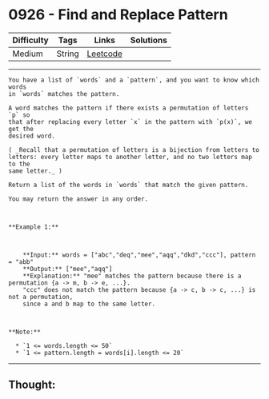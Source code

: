 # 0926 - Find and Replace Pattern

Difficulty  | Tags | Links | Solutions
----------- | ---- | ----- | -----
Medium | String | [Leetcode](https://leetcode.com/problems/find-and-replace-pattern/description/) |


-----------

```
You have a list of `words` and a `pattern`, and you want to know which words
in `words` matches the pattern.

A word matches the pattern if there exists a permutation of letters `p` so
that after replacing every letter `x` in the pattern with `p(x)`, we get the
desired word.

( _Recall that a permutation of letters is a bijection from letters to
letters: every letter maps to another letter, and no two letters map to the
same letter._ )

Return a list of the words in `words` that match the given pattern.

You may return the answer in any order.



**Example 1:**

    
    
    **Input:** words = ["abc","deq","mee","aqq","dkd","ccc"], pattern = "abb"
    **Output:** ["mee","aqq"]
    **Explanation:** "mee" matches the pattern because there is a permutation {a -> m, b -> e, ...}. 
    "ccc" does not match the pattern because {a -> c, b -> c, ...} is not a permutation,
    since a and b map to the same letter.



**Note:**

  * `1 <= words.length <= 50`
  * `1 <= pattern.length = words[i].length <= 20`
```

-----------

## Thought:
